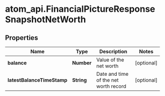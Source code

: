 # atom_api.FinancialPictureResponseSnapshotNetWorth

## Properties
Name | Type | Description | Notes
------------ | ------------- | ------------- | -------------
**balance** | **Number** | Value of the net worth | [optional] 
**latestBalanceTimeStamp** | **String** | Date and time of the net worth record | [optional] 


